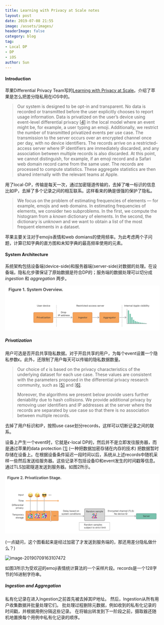 ```yaml
---
title: Learning with Privacy at Scale notes
layout: post
date: 2019-07-08 21:55
image: /assets/images/
headerImage: false
category: blog
tag:
- Local DP
- DP
- iOS
author: Sun
---
```


#### Introduction

苹果Differential Privacy Team写的[Learning with Privacy at Scale](https://machinelearning.apple.com/2017/12/06/learning-with-privacy-at-scale.html#DR14)。介绍了苹果是怎么把差分隐私用在iOS中的。

>Our system is designed to be opt-in and transparent. No data is recorded or transmitted before the user explicitly chooses to report usage information. Data is privatized on the user’s device using event-level differential privacy [[4\]](https://machinelearning.apple.com/2017/12/06/learning-with-privacy-at-scale.html#DNPR10) in the local model where an event might be, for example, a user typing an emoji. Additionally, we restrict the number of transmitted privatized events per use case. The transmission to the server occurs over an encrypted channel once per day, with no device identifiers. The records arrive on a restricted-access server where IP identifiers are immediately discarded, and any association between multiple records is also discarded. At this point, we cannot distinguish, for example, if an emoji record and a Safari web domain record came from the same user. The records are processed to compute statistics. These aggregate statistics are then shared internally with the relevant teams at Apple.

用了local-DP，传输是每天一次，通过加密隧道传输的，去掉了唯一标识的信息比如IP，去掉了多个记录之间的相互联系。这样看来的确是很强的保护了隐私。

> We focus on the problem of estimating frequencies of elements — for example, emojis and web domains. In estimating frequencies of elements, we consider two subproblems. In the first, we compute the histogram from a *known* dictionary of elements. In the second, the dictionary is *unknown* and we want to obtain a list of the most frequent elements in a dataset.

苹果主要关注对于emojis表情和web domians的使用频率。为此考虑两个子问题，计算已知字典的直方图和未知字典的最高频率使用的元素。

#### System Architecture

系统架构包括设备端(device-side)和服务器端(server-side)对数据的处理。在设备端，隐私化步骤保证了原始数据是符合DP的；服务端的数据处理可以切分成 *ingestion* 和 *aggregation* 两步。

![image-20190709095339093](/assets/images/image-apple-dp.png)

##### Privatization

用户可选是否开启共享隐私数据。对于开启共享的用户，为每个event设置一个隐私参数$\epsilon$。此外，还限制了用户每天可以传输的隐私数据数量。

> Our choice of $\epsilon$ is based on the privacy characteristics of the underlying dataset for each use case. These values are consistent with the parameters proposed in the differential privacy research community, such as [[5\]](https://machinelearning.apple.com/2017/12/06/learning-with-privacy-at-scale.html#FPE16) and [[6\]](https://machinelearning.apple.com/2017/12/06/learning-with-privacy-at-scale.html#QYYKX16).
>
> Moreover, the algorithms we present below provide users further deniability due to hash collisions. We provide additional privacy by removing user identifiers and IP addresses at the server where the records are separated by use case so that there is no association between multiple records.

去掉了用户标识和IP，按照use case划分records，这样可以切断记录之间的联系。

设备上产生一个event时，它就是$\epsilon$-local DP的，然后并不是立即发往服务器，而是通过苹果的data protection [[1\]](https://machinelearning.apple.com/2017/12/06/learning-with-privacy-at-scale.html#AppleSecurity) (一种把数据加密存储在内存的技术) 把数据暂时存储在设备上。在根据设备条件延迟一段时间以后，系统从上述records中随机采样一些然后发送给服务器。这些记录不包括设备ID和event发生的时间戳等信息。通过TLS加密隧道发送到服务器。如图2所示。

![image-20190709162037937](/assets/images/image-apple-DP2.png)

(一点疑问，这个图看起来是经过加密了才发送到服务端的，那还用差分隐私做什么？)

![image-20190709163107472](/Users/sunjie/Documents/workspace/maidousj.github.io/assets/images/image-apple-DP3.png)

如图3所示为受欢迎的emoji表情统计算法的一个采样片段。records是一个128字节的16进制字符串。

##### Ingestion and Aggregation

私有化记录在进入Ingestion之前首先被去掉其IP地址。 然后，Ingestion从所有用户收集数据并批量处理它们。 批处理过程删除元数据，例如收到的私有化记录的时间戳，并根据用例分隔这些记录。 在将输出转发到下一阶段之前，摄取器还随机地置换每个用例中私有化记录的顺序。


